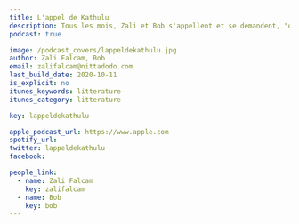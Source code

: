 ```yaml
---
title: L'appel de Kathulu
description: Tous les mois, Zali et Bob s'appellent et se demandent, "qu'as-tu lu ?". Le podcast club de littérature.
podcast: true

image: /podcast_covers/lappeldekathulu.jpg
author: Zali Falcam, Bob
email: zalifalcam@nittadodo.com
last_build_date: 2020-10-11
is_explicit: no
itunes_keywords: litterature
itunes_category: litterature

key: lappeldekathulu

apple_podcast_url: https://www.apple.com
spotify_url: 
twitter: lappeldekathulu
facebook:

people_link: 
  - name: Zali Falcam
    key: zalifalcam
  - name: Bob
    key: bob
---
```


<Podcast/>